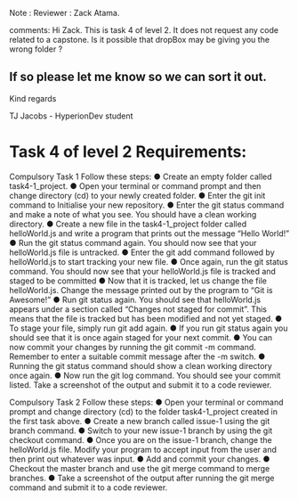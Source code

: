 Note : Reviewer : Zack Atama.

comments: Hi Zack. This is task 4 of level 2. It does not request any code related to a capstone. Is it possible that
dropBox may be giving you the wrong folder ?

## If so please let me know so we can sort it out.

Kind regards

TJ Jacobs - HyperionDev student

# Task 4 of level 2 Requirements:


Compulsory Task 1
Follow these steps:
● Create an empty folder called task4-1_project.
● Open your terminal or command prompt and then change directory (cd) to
your newly created folder.
● Enter the git init command to Initialise your new repository.
● Enter the git status command and make a note of what you see. You
should have a clean working directory.
● Create a new file in the task4-1_project folder called helloWorld.js and write
a program that prints out the message “Hello World!”
● Run the git status command again. You should now see that your
helloWorld.js file is untracked.
● Enter the git add command followed by helloWorld.js to start tracking your
new file.
● Once again, run the git status command. You should now see that your
helloWorld.js file is tracked and staged to be committed
● Now that it is tracked, let us change the file helloWorld.js. Change the
message printed out by the program to “Git is Awesome!”
● Run git status again. You should see that helloWorld.js appears under a
section called “Changes not staged for commit”. This means that the file is
tracked but has been modified and not yet staged.
● To stage your file, simply run git add again.
● If you run git status again you should see that it is once again staged for
your next commit.
● You can now commit your changes by running the git commit -m
command. Remember to enter a suitable commit message after the -m
switch.
● Running the git status command should show a clean working directory
once again.
● Now run the git log command. You should see your commit listed. Take a
screenshot of the output and submit it to a code reviewer.




Compulsory Task 2
Follow these steps:
● Open your terminal or command prompt and change directory (cd) to the
folder task4-1_project created in the first task above.
● Create a new branch called issue-1 using the git branch command.
● Switch to your new issue-1 branch by using the git checkout command.
● Once you are on the issue-1 branch, change the helloWorld.js file. Modify
your program to accept input from the user and then print out whatever
was input.
● Add and commit your changes.
● Checkout the master branch and use the git merge command to merge
branches.
● Take a screenshot of the output after running the git merge command and
submit it to a code reviewer.